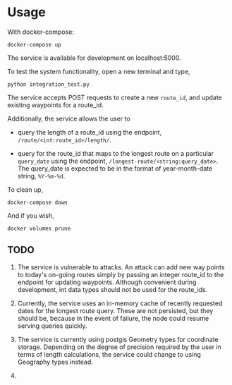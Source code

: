 # Usage

With docker-compose:
```
docker-compose up
```
The service is available for development on localhost:5000.

To test the system functionality, open a new terminal and type,
```
python integration_test.py
```

The service accepts POST requests to create a new ```route_id```, and update existing waypoints for a route_id.

Additionally, the service allows the user to

* query the length of a route_id using the endpoint, ```/route/<int:route_id>/length/```.

* query for the route_id that maps to the longest route on a particular ```query_date``` using the endpoint, ```/longest-route/<string:query_date>```.
The query_date is expected to be in the format of year-month-date string, ```%Y-%m-%d```.

To clean up,

```
docker-compose down
```

And if you wish,

```
docker volumes prune
```

## TODO
1. The service is vulnerable to attacks. An attack can add new way points to today's on-going routes simply by passing an integer route_id to the endpoint for updating waypoints. Although convenient during development, int data types should not be used for the route_ids.

2. Currently, the service uses an in-memory cache of recently requested dates for the longest route query. These are not persisted, but they should be, because in the event of failure, the node could resume serving queries quickly.

3. The service is currently using postgis Geometry types for coordinate storage. Depending on the degree of precision required by the user in terms of length calculations, the service could change to using Geography types instead.

4. 
